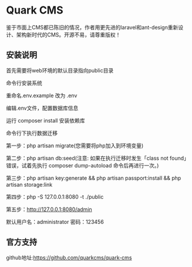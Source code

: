 # Quark CMS

鉴于市面上CMS都已陈旧的情况，作者用更先进的laravel和ant-design重新设计、架构新时代的CMS。开源不易，请尊重版权！ 

## 安装说明

首先需要将web环境的默认目录指向public目录

命令行安装系统

重命名.env.example 改为 .env 

编辑.env文件，配置数据库信息

运行 composer install 安装依赖库

命令行下执行数据迁移

第一步：php artisan migrate(您需要将php加入到环境变量)

第二步：php artisan db:seed(注意: 如果在执行迁移时发生「class not found」错误，试着先执行 composer dump-autoload 命令后再进行一次。)

第三步：php artisan key:generate && php artisan passport:install && php artisan storage:link

第四步：php -S 127.0.0.1:8080 -t ./public

第五步：http://127.0.0.1:8080/admin


默认用户名：administrator 密码：123456

## 官方支持

github地址:https://github.com/quarkcms/quark-cms
